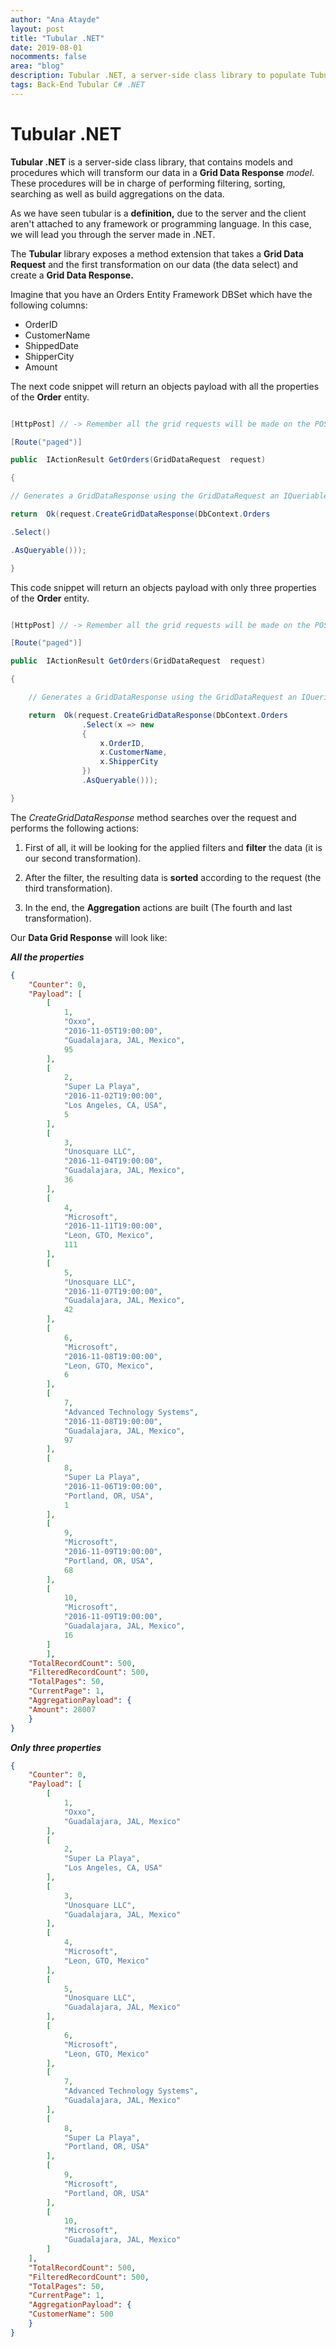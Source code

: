 ```yaml
---
author: "Ana Atayde"
layout: post
title: "Tubular .NET"
date: 2019-08-01
nocomments: false
area: "blog"
description: Tubular .NET, a server-side class library to populate Tubular grids.
tags: Back-End Tubular C# .NET
---
```


# Tubular .NET  

**Tubular .NET** is a server-side class library, that contains models and procedures which will transform our data in a **Grid Data Response**  _model_. These procedures will be in charge of performing filtering, sorting, searching as well as build aggregations on the data. 

As we have seen tubular is a **definition,** due to the server and the client aren't attached to any framework or programming language. In this case, we will lead you through the server made in .NET.

The **Tubular** library exposes a method extension that takes a **Grid Data Request** and the first transformation on our data (the data select) and create a **Grid Data Response.** 

Imagine that you have an Orders Entity Framework DBSet which have the following columns:

* OrderID
* CustomerName
* ShippedDate
* ShipperCity
* Amount 

The next code snippet will return an objects payload with all the properties of the **Order** entity.
``` csharp

[HttpPost] // -> Remember all the grid requests will be made on the POST request method

[Route("paged")]

public  IActionResult GetOrders(GridDataRequest  request)

{

// Generates a GridDataResponse using the GridDataRequest an IQueriable source like a DataSet in Entity Framework

return  Ok(request.CreateGridDataResponse(DbContext.Orders

.Select()

.AsQueryable()));

}

```

This code snippet will return an objects payload with only three properties of the **Order** entity. 

``` csharp

[HttpPost] // -> Remember all the grid requests will be made on the POST request method

[Route("paged")]

public  IActionResult GetOrders(GridDataRequest  request)

{

	// Generates a GridDataResponse using the GridDataRequest an IQueriable source like a DataSet in Entity Framework

	return  Ok(request.CreateGridDataResponse(DbContext.Orders
				.Select(x => new
				{
					x.OrderID,
					x.CustomerName,
					x.ShipperCity
				})
				.AsQueryable()));

}

```


The _CreateGridDataResponse_ method searches over the request and performs the following actions:

1. First of all, it will be looking for the applied filters and **filter** the data (it is our second transformation).

2. After the filter, the resulting data is **sorted** according to the request (the third transformation). 

3. In the end, the **Aggregation** actions are built (The fourth and last transformation). 

Our **Data Grid Response** will look like:

**_All the properties_**

``` JSON
{
	"Counter": 0,
	"Payload": [
		[
			1,
			"Oxxo",
			"2016-11-05T19:00:00",
			"Guadalajara, JAL, Mexico",
			95
		],
		[
			2,
			"Super La Playa",
			"2016-11-02T19:00:00",
			"Los Angeles, CA, USA",
			5
		],
		[
			3,
			"Unosquare LLC",
			"2016-11-04T19:00:00",
			"Guadalajara, JAL, Mexico",
			36
		],
		[
			4,
			"Microsoft",
			"2016-11-11T19:00:00",
			"Leon, GTO, Mexico",
			111
		],
		[
			5,
			"Unosquare LLC",
			"2016-11-07T19:00:00",
			"Guadalajara, JAL, Mexico",
			42
		],
		[
			6,
			"Microsoft",
			"2016-11-08T19:00:00",
			"Leon, GTO, Mexico",
			6
		],
		[
			7,
			"Advanced Technology Systems",
			"2016-11-08T19:00:00",
			"Guadalajara, JAL, Mexico",
			97
		],
		[
			8,
			"Super La Playa",
			"2016-11-06T19:00:00",
			"Portland, OR, USA",
			1
		],
		[
			9,
			"Microsoft",
			"2016-11-09T19:00:00",
			"Portland, OR, USA",
			68
		],
		[
			10,
			"Microsoft",
			"2016-11-09T19:00:00",
			"Guadalajara, JAL, Mexico",
			16
		]
		],
	"TotalRecordCount": 500,
	"FilteredRecordCount": 500,
	"TotalPages": 50,
	"CurrentPage": 1,
	"AggregationPayload": {
	"Amount": 28007
	}
}

```

**_Only three properties_**

``` JSON
{
	"Counter": 0,
	"Payload": [
		[
			1,
			"Oxxo",
			"Guadalajara, JAL, Mexico"
		],
		[
			2,
			"Super La Playa",
			"Los Angeles, CA, USA"
		],
		[
			3,
			"Unosquare LLC",
			"Guadalajara, JAL, Mexico"
		],
		[
			4,
			"Microsoft",
			"Leon, GTO, Mexico"
		],
		[
			5,
			"Unosquare LLC",
			"Guadalajara, JAL, Mexico"
		],
		[
			6,
			"Microsoft",
			"Leon, GTO, Mexico"
		],
		[
			7,
			"Advanced Technology Systems",
			"Guadalajara, JAL, Mexico"
		],
		[
			8,
			"Super La Playa",
			"Portland, OR, USA"
		],
		[
			9,
			"Microsoft",
			"Portland, OR, USA"
		],
		[
			10,
			"Microsoft",
			"Guadalajara, JAL, Mexico"
		]
	],
	"TotalRecordCount": 500,
	"FilteredRecordCount": 500,
	"TotalPages": 50,
	"CurrentPage": 1,
	"AggregationPayload": {
	"CustomerName": 500
	}
}

```
